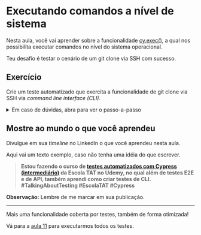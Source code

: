# Executando comandos a nível de sistema

Nesta aula, você vai aprender sobre a funcionalidade [cy.exec()](https://docs.cypress.io/api/commands/exec), a qual nos possibilita executar comandos no nível do sistema operacional.

Teu desafio é testar o cenário de um git clone via SSH com sucesso.

## Exercício

Crie um teste automatizado que exercita a funcionalidade de git clone via SSH via _command line interface (CLI)_.

<details><summary>Em caso de dúvidas, abra para ver o passo-a-passo</summary>
</br>

1. No diretório `cypress/e2e/`, crie um novo diretório chamado `cli/` (_Command Line Interface_)
2. No diretório `cypress/e2e/cli/`, crie um arquivo chamado `gitClone.cy.js` com o seguinte conteúdo:

```js
import { faker } from '@faker-js/faker'

describe('git clone', () => {
  const project = {
    name: `project-${faker.datatype.uuid()}`,
    description: faker.random.words(5)
  }

  beforeEach(() => {
    cy.api_deleteProjects()
    cy.api_createProject(project)
  })

  it('successfully', () => {
    cy.cloneViaSSH(project)

    cy.readFile(`cypress/downloads/${project.name}/README.md`)
      .should('contain', `# ${project.name}`)
      .and('contain', project.description)
  })
})

```

3. No diretório `cypress/support/`, crie um arquivo chamado `cli_commands.js` com o seguinte conteúdo:

```js
Cypress.Commands.add('cloneViaSSH', project => {
  const domain = Cypress.config('baseUrl').replace('http://', '')

  cy.exec(`cd cypress/downloads/ && git clone git@${domain}:${Cypress.env('user_name')}/${project.name}.git`)
})

```

4. Dentro do diretório `cypress/support/`, adicione ao arquivo `e2e.js` o import do arquivo `cli_commands.js`, conforme abaixo:

```js
import 'cypress-plugin-api'

import './api_commands'
import './cli_commands'
import './gui_commands'

```

5. Por fim, no terminal de linha de comando, na raiz do projeto, execute o comando `npx cypress run --spec cypress/e2e/cli/gitClone.cy.js` para executar o novo teste em modo _headless_.

> **Obs.:** Na primeira execução, você será solicitada(o): `Are you sure you want to continue connecting (yes/no)?` Responda `yes` e pressione ENTER.

> **Obs.2:** Caso o teste falhe com o erro abaixo, execute o seguinte comando: `ssh-keygen -R localhost`; pressione ENTER; e então, execute o teste novamente (`npx cypress run --spec cypress/e2e/cli/gitClone.cy.js`).

```sh
CypressError: cy.exec('cd cypress/downloads/ && git clone git@localhost:root/project-8074da23-f979-4555-84e8-7a63fb69a326.git') failed because the command exited with a non-zero code.

Pass {failOnNonZeroExit: false} to ignore exit code failures.

Information about the failure:
Code: 128

Stderr:
Cloning into 'project-8074da23-f979-4555-84e8-7a63fb69a326'...
@@@@@@@@@@@@@@@@@@@@@@@@@@@@@@@@@@@@@@@@@@@@@@@@@@@@@@@@@@@
@    WARNING: REMOTE HOST IDENTIFICATION HAS CHANGED!     @
@@@@@@@@@@@@...
      at Object.cypressErr (http://localhost/__cypress/runner/cypress_runner.js:106136:11)
      at Object.throwErr (http://localhost/__cypress/runner/cypress_runner.js:106091:18)
      at Object.throwErrByPath (http://localhost/__cypress/runner/cypress_runner.js:106123:17)
      at http://localhost/__cypress/runner/cypress_runner.js:90175:23
      at tryCatcher (http://localhost/__cypress/runner/cypress_runner.js:140400:23)
      at Promise._settlePromiseFromHandler (http://localhost/__cypress/runner/cypress_runner.js:138336:31)
      at Promise._settlePromise (http://localhost/__cypress/runner/cypress_runner.js:138393:18)
      at Promise._settlePromise0 (http://localhost/__cypress/runner/cypress_runner.js:138438:10)
      at Promise._settlePromises (http://localhost/__cypress/runner/cypress_runner.js:138517:18)
      at Async../node_modules/bluebird/js/release/async.js.Async._drainQueue (http://localhost/__cypress/runner/cypress_runner.js:135125:16)
      at Async../node_modules/bluebird/js/release/async.js.Async._drainQueues (http://localhost/__cypress/runner/cypress_runner.js:135135:10)
      at Async.drainQueues (http://localhost/__cypress/runner/cypress_runner.js:135009:14)
```

Ao final da execução, você deve possuir um resultado como o seguinte:

```
(Run Finished)


       Spec                                              Tests  Passing  Failing  Pending  Skipped
  ┌────────────────────────────────────────────────────────────────────────────────────────────────┐
  │ ✔  gitClone.cy.js                           00:02        1        1        -        -        - │
  └────────────────────────────────────────────────────────────────────────────────────────────────┘
    ✔  All specs passed!                        00:02        1        1        -        -        -

```

</details>

## Mostre ao mundo o que você aprendeu

Divulgue em sua _timeline_ no LinkedIn o que você aprendeu nesta aula.

Aqui vai um texto exemplo, caso não tenha uma idéia do que escrever.

> **Estou fazendo o curso de [testes automatizados com Cypress (intermediário)](https://www.udemy.com/course/testes-automatizados-com-cypress-intermediario/?referralCode=F14505FB0076672E51A2) da Escola TAT no Udemy, no qual além de testes E2E e de API, também aprendi como criar testes de CLI. #TalkingAboutTesting #EscolaTAT #Cypress**

**Observação:** Lembre de me marcar em sua publicação.

___

Mais uma funcionalidade coberta por testes, também de forma otimizada!

Vá para a [aula 11](./11.md) para executarmos todos os testes.
